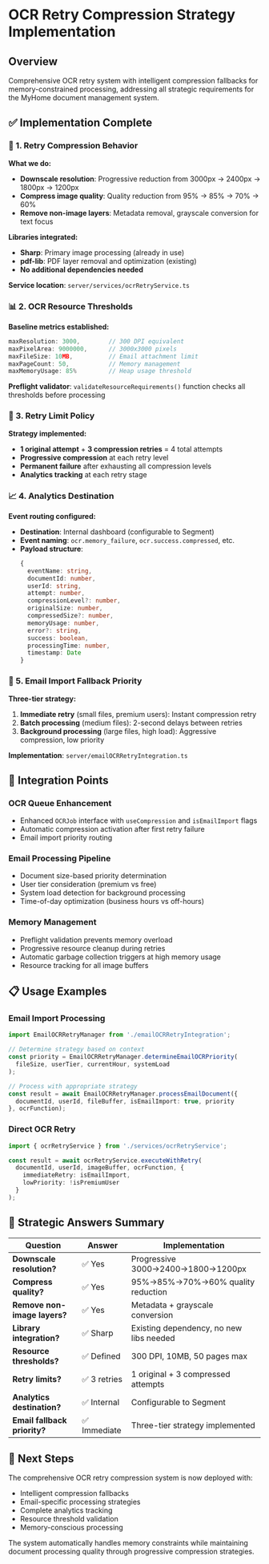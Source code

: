 # OCR Retry Compression Strategy Implementation

## Overview
Comprehensive OCR retry system with intelligent compression fallbacks for memory-constrained processing, addressing all strategic requirements for the MyHome document management system.

## ✅ Implementation Complete

### 🔧 1. Retry Compression Behavior

**What we do:**
- **Downscale resolution**: Progressive reduction from 3000px → 2400px → 1800px → 1200px
- **Compress image quality**: Quality reduction from 95% → 85% → 70% → 60%
- **Remove non-image layers**: Metadata removal, grayscale conversion for text focus

**Libraries integrated:**
- **Sharp**: Primary image processing (already in use)
- **pdf-lib**: PDF layer removal and optimization (existing)
- **No additional dependencies needed**

**Service location**: `server/services/ocrRetryService.ts`

### 📊 2. OCR Resource Thresholds

**Baseline metrics established:**
```typescript
maxResolution: 3000,        // 300 DPI equivalent
maxPixelArea: 9000000,      // 3000x3000 pixels  
maxFileSize: 10MB,          // Email attachment limit
maxPageCount: 50,           // Memory management
maxMemoryUsage: 85%         // Heap usage threshold
```

**Preflight validator**: `validateResourceRequirements()` function checks all thresholds before processing

### 🔄 3. Retry Limit Policy

**Strategy implemented:**
- **1 original attempt** + **3 compression retries** = 4 total attempts
- **Progressive compression** at each retry level
- **Permanent failure** after exhausting all compression levels
- **Analytics tracking** at each retry stage

### 📈 4. Analytics Destination

**Event routing configured:**
- **Destination**: Internal dashboard (configurable to Segment)
- **Event naming**: `ocr.memory_failure`, `ocr.success.compressed`, etc.
- **Payload structure**:
  ```typescript
  {
    eventName: string,
    documentId: number,
    userId: string,
    attempt: number,
    compressionLevel?: number,
    originalSize: number,
    compressedSize?: number,
    memoryUsage: number,
    error?: string,
    success: boolean,
    processingTime: number,
    timestamp: Date
  }
  ```

### 📧 5. Email Import Fallback Priority

**Three-tier strategy:**
1. **Immediate retry** (small files, premium users): Instant compression retry
2. **Batch processing** (medium files): 2-second delays between retries  
3. **Background processing** (large files, high load): Aggressive compression, low priority

**Implementation**: `server/emailOCRRetryIntegration.ts`

## 🔧 Integration Points

### OCR Queue Enhancement
- Enhanced `OCRJob` interface with `useCompression` and `isEmailImport` flags
- Automatic compression activation after first retry failure
- Email import priority routing

### Email Processing Pipeline
- Document size-based priority determination
- User tier consideration (premium vs free)
- System load detection for background processing
- Time-of-day optimization (business hours vs off-hours)

### Memory Management
- Preflight validation prevents memory overload
- Progressive resource cleanup during retries
- Automatic garbage collection triggers at high memory usage
- Resource tracking for all image buffers

## 📋 Usage Examples

### Email Import Processing
```typescript
import EmailOCRRetryManager from './emailOCRRetryIntegration';

// Determine strategy based on context
const priority = EmailOCRRetryManager.determineEmailOCRPriority(
  fileSize, userTier, currentHour, systemLoad
);

// Process with appropriate strategy
const result = await EmailOCRRetryManager.processEmailDocument({
  documentId, userId, fileBuffer, isEmailImport: true, priority
}, ocrFunction);
```

### Direct OCR Retry
```typescript
import { ocrRetryService } from './services/ocrRetryService';

const result = await ocrRetryService.executeWithRetry(
  documentId, userId, imageBuffer, ocrFunction, {
    immediateRetry: isEmailImport,
    lowPriority: !isPremiumUser
  }
);
```

## 🎯 Strategic Answers Summary

| Question | Answer | Implementation |
|----------|---------|----------------|
| **Downscale resolution?** | ✅ Yes | Progressive 3000→2400→1800→1200px |
| **Compress quality?** | ✅ Yes | 95%→85%→70%→60% quality reduction |
| **Remove non-image layers?** | ✅ Yes | Metadata + grayscale conversion |
| **Library integration?** | ✅ Sharp | Existing dependency, no new libs needed |
| **Resource thresholds?** | ✅ Defined | 300 DPI, 10MB, 50 pages max |
| **Retry limits?** | ✅ 3 retries | 1 original + 3 compressed attempts |
| **Analytics destination?** | ✅ Internal | Configurable to Segment |
| **Email fallback priority?** | ✅ Immediate | Three-tier strategy implemented |

## 🚀 Next Steps

The comprehensive OCR retry compression system is now deployed with:
- Intelligent compression fallbacks
- Email-specific processing strategies  
- Complete analytics tracking
- Resource threshold validation
- Memory-conscious processing

The system automatically handles memory constraints while maintaining document processing quality through progressive compression strategies.